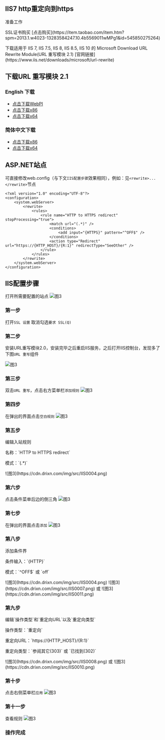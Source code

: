## IIS7 http重定向到https

<div class="admonition note"><p class="admonition-title">准备工作</p><p>SSL证书购买
[点击购买](https://item.taobao.com/item.htm?spm=2013.1.w4023-13283584247.10.4b5569011wMPg1&id=545850275264)</p><p>下载适用于 IIS 7, IIS 7.5, IIS 8, IIS 8.5, IIS 10 的 Microsoft Download URL Rewrite Module(URL 重写模块 2.1) [官网链接](https://www.iis.net/downloads/microsoft/url-rewrite)</p></div>

## 下载URL 重写模块 2.1
### English 下载
<div class="Download"><ul class="repo"><li class="repo-download"><a href=“http://www.microsoft.com/web/handlers/webpi.ashx?command=getinstallerredirect&amp;appid=urlrewrite2” target="_blank" title="Download" data-action="download"><i class="icon icon-download"></i> 点击下载WebPI </a></li><li class="repo-download"><a href="http://download.microsoft.com/download/6/8/F/68F82751-0644-49CD-934C-B52DF91765D1/rewrite_x86_en-US.msi" target="_blank" title="Download" data-action="download"><i class="icon icon-download"></i> 点击下载x86 </a></li><li class="repo-download"><a href="http://download.microsoft.com/download/D/D/E/DDE57C26-C62C-4C59-A1BB-31D58B36ADA2/rewrite_amd64_en-US.msi" target="_blank" title="Download" data-action="download"><i class="icon icon-download"></i> 点击下载x64 </a></li></ul></div>

### 简体中文下载 
<div class="Download"><ul class="repo"><li class="repo-download"><a href=“http://download.microsoft.com/download/C/1/4/C144048E-BB10-4D0A-8EB2-477319F78DC2/rewrite_x86_zh-CN.msi” target="_blank" title="Download" data-action="download"><i class="icon icon-download"></i> 点击下载x86 </a></li><li class="repo-download"><a href="http://download.microsoft.com/download/E/A/9/EA9F19BC-0EEB-49C9-B32D-56852BBE56DA/rewrite_amd64_zh-CN.msi" target="_blank" title="Download" data-action="download"><i class="icon icon-download"></i> 点击下载x64 </a></li></ul></div>

## ASP.NET站点
可直接修改web.config（与下文`IIS配置步骤`效果相同），例如：见`<rewrite>...</rewrite>`节点

```
<?xml version="1.0" encoding="UTF-8"?>
<configuration>
    <system.webServer>
        <rewrite>
            <rules>
                <rule name="HTTP to HTTPS redirect" stopProcessing="true">
                    <match url="(.*)" />
                    <conditions>
                        <add input="{HTTPS}" pattern="^OFF$" />
                    </conditions>
                    <action type="Redirect" url="https://{HTTP_HOST}/{R:1}" redirectType="SeeOther" />
                </rule>
            </rules>
        </rewrite>
    </system.webServer>
</configuration>
```

## IIS配置步骤
打开所需要配置的站点
![图3](https://cdn.drixn.com/img/src/IIS0000.png)

### 第一步
打开`SSL 设置`
取消勾选`要求 SSL(Q)`

### 第二步
安装URL重写模块2.0，安装完毕之后重启IIS服务，之后打开IIS控制台，发现多了下图`URL 重写`组件

![图3](https://cdn.drixn.com/img/src/IIS0001.png)

### 第三步
双击`URL 重写`，点击右方菜单栏`添加规则`
![图3](https://cdn.drixn.com/img/src/IIS0002.png)

### 第四步
在弹出的界面点击`空白规则`
![图3](https://cdn.drixn.com/img/src/IIS0003.png)

### 第五步
<div class="admonition warning"><p class="admonition-title">编辑入站规则</p><p>名称：`HTTP to HTTPS redirect`</p><p>模式：`(.*)`</p></div>
![图3](https://cdn.drixn.com/img/src/IIS0004.png)

### 第六步
点击条件菜单后边的倒三角
![图3](https://cdn.drixn.com/img/src/IIS0005.png)

### 第七步
在弹出的界面点击`添加`
![图3](https://cdn.drixn.com/img/src/IIS0006.png)

### 第八步
<div class="admonition warning"><p class="admonition-title">添加条件界</p><p>条件输入：`{HTTP}`</p><p>模式：`^OFF$` 或 `off`</p></div>
![图3](https://cdn.drixn.com/img/src/IIS0004.png)
![图3](https://cdn.drixn.com/img/src/IIS0007.png)
或
![图3](https://cdn.drixn.com/img/src/IIS0011.png)

### 第九步
<div class="admonition warning"><p class="admonition-title">编辑`操作类型`和`重定向URL`以及`重定向类型`</p><p>操作类型：`重定向`</p><p>重定向URL：`https://{HTTP_HOST}/{R:1}`</p><p>重定向类型：`参阅其它(303)` 或 `已找到(302)`</p></div>
![图3](https://cdn.drixn.com/img/src/IIS0008.png)
或
![图3](https://cdn.drixn.com/img/src/IIS0010.png)


### 第十步
点击右侧菜单栏`应用`
![图3](https://cdn.drixn.com/img/src/IIS0009.png)

### 第十一步
查看规则
![图3](https://cdn.drixn.com/img/src/IIS0012.png)

### 操作完成